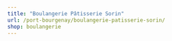 ```yaml
---
title: "Boulangerie Pâtisserie Sorin"
url: /port-bourgenay/boulangerie-patisserie-sorin/
shop: boulangerie
---
```

